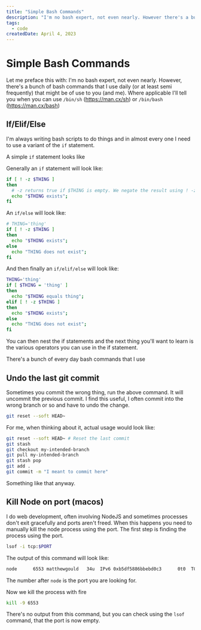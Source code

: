 ```yaml
---
title: "Simple Bash Commands"
description: "I'm no bash expert, not even nearly. However there's a bunch of bash commands that I use daily (or at least semi frequently). This blog post is for you (and me)."
tags:
  - code
createdDate: April 4, 2023
---
```


# Simple Bash Commands

Let me preface this with: I'm no bash expert, not even nearly. However, there's a bunch of bash commands that I use daily (or at least semi frequently) that might be of use to you (and me). Where applicable I'll tell you when you can use `/bin/sh` (https://man.cx/sh) or `/bin/bash` (https://man.cx/bash)

## If/Elif/Else

I'm always writing bash scripts to do things and in almost every one I need to use a variant of the `if` statement.

A simple `if` statement looks like

Generally an `if` statement will look like:

```sh
if [ ! -z $THING ]
then
  # -z returns true if $THING is empty. We negate the result using ! -z which checks if the variable is NOT empty
  echo "$THING exists";
fi
```

An `if/else` will look like:

```sh
# THING='thing'
if [ ! -z $THING ]
then
  echo "$THING exists";
else
  echo "THING does not exist";
fi
```

And then finally an `if/elif/else` will look like:

```sh
THING='thing'
if [ $THING = 'thing' ]
then
  echo "$THING equals thing";
elif [ ! -z $THING ]
then
  echo "$THING exists";
else
  echo "THING does not exist";
fi
```

You can then nest the if statements and the next thing you'll want to learn is the various operators you can use in the if statement.

There's a bunch of every day bash commands that I use

## Undo the last git commit

Sometimes you commit the wrong thing, run the above command. It will uncommit the previous commit. I find this useful, I often commit into the wrong branch or so and have to undo the change.

```sh
git reset --soft HEAD~
```

For me, when thinking about it, actual usage would look like:

```sh
git reset --soft HEAD~ # Reset the last commit
git stash
git checkout my-intended-branch
git pull my-intended-branch
git stash pop
git add .
git commit -m "I meant to commit here"
```

Something like that anyway.

## Kill Node on port (macos)

I do web development, often involving NodeJS and sometimes processes don't exit gracefully and ports aren't freed. When this happens you need to manually kill the node process using the port. The first step is finding the process using the port.

```sh
lsof -i tcp:$PORT
```

The output of this command will look like:

```sh
node      6553 matthewgould   34u  IPv6 0xb5df5886bbebd0c3      0t0  TCP localhost:hbci->localhost:55782 (ESTABLISHED)
```

The number after `node` is the port you are looking for.

Now we kill the process with fire

```sh
kill -9 6553
```

There's no output from this command, but you can check using the `lsof` command, that the port is now empty.
